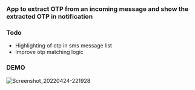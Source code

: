 ### App to extract OTP from an incoming message and show the extracted OTP in notification

### Todo
- Highlighting of otp in sms message list
- Improve otp matching logic

### DEMO
![Screenshot_20220424-221928](https://user-images.githubusercontent.com/12608658/167898700-ce8e124c-ea88-480f-96f6-dc61f87653a9.png)

